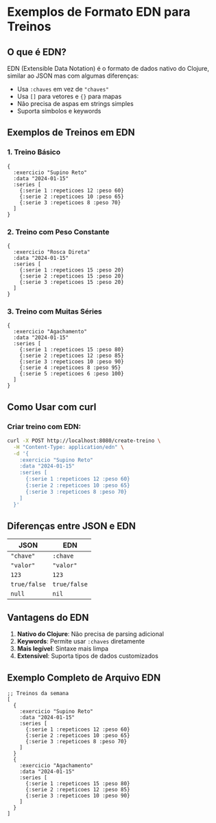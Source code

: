 # Exemplos de Formato EDN para Treinos

## O que é EDN?

EDN (Extensible Data Notation) é o formato de dados nativo do Clojure, similar ao JSON mas com algumas diferenças:

- Usa `:chaves` em vez de `"chaves"`
- Usa `[]` para vetores e `{}` para mapas
- Não precisa de aspas em strings simples
- Suporta símbolos e keywords

## Exemplos de Treinos em EDN

### 1. Treino Básico
```edn
{
  :exercicio "Supino Reto"
  :data "2024-01-15"
  :series [
    {:serie 1 :repeticoes 12 :peso 60}
    {:serie 2 :repeticoes 10 :peso 65}
    {:serie 3 :repeticoes 8 :peso 70}
  ]
}
```

### 2. Treino com Peso Constante
```edn
{
  :exercicio "Rosca Direta"
  :data "2024-01-15"
  :series [
    {:serie 1 :repeticoes 15 :peso 20}
    {:serie 2 :repeticoes 15 :peso 20}
    {:serie 3 :repeticoes 15 :peso 20}
  ]
}
```

### 3. Treino com Muitas Séries
```edn
{
  :exercicio "Agachamento"
  :data "2024-01-15"
  :series [
    {:serie 1 :repeticoes 15 :peso 80}
    {:serie 2 :repeticoes 12 :peso 85}
    {:serie 3 :repeticoes 10 :peso 90}
    {:serie 4 :repeticoes 8 :peso 95}
    {:serie 5 :repeticoes 6 :peso 100}
  ]
}
```

## Como Usar com curl

### Criar treino com EDN:
```bash
curl -X POST http://localhost:8080/create-treino \
  -H "Content-Type: application/edn" \
  -d '{
    :exercicio "Supino Reto"
    :data "2024-01-15"
    :series [
      {:serie 1 :repeticoes 12 :peso 60}
      {:serie 2 :repeticoes 10 :peso 65}
      {:serie 3 :repeticoes 8 :peso 70}
    ]
  }'
```

## Diferenças entre JSON e EDN

| JSON | EDN |
|------|-----|
| `"chave"` | `:chave` |
| `"valor"` | `"valor"` |
| `123` | `123` |
| `true/false` | `true/false` |
| `null` | `nil` |

## Vantagens do EDN

1. **Nativo do Clojure**: Não precisa de parsing adicional
2. **Keywords**: Permite usar `:chaves` diretamente
3. **Mais legível**: Sintaxe mais limpa
4. **Extensível**: Suporta tipos de dados customizados

## Exemplo Completo de Arquivo EDN

```edn
;; Treinos da semana
[
  {
    :exercicio "Supino Reto"
    :data "2024-01-15"
    :series [
      {:serie 1 :repeticoes 12 :peso 60}
      {:serie 2 :repeticoes 10 :peso 65}
      {:serie 3 :repeticoes 8 :peso 70}
    ]
  }
  {
    :exercicio "Agachamento"
    :data "2024-01-15"
    :series [
      {:serie 1 :repeticoes 15 :peso 80}
      {:serie 2 :repeticoes 12 :peso 85}
      {:serie 3 :repeticoes 10 :peso 90}
    ]
  }
]
``` 